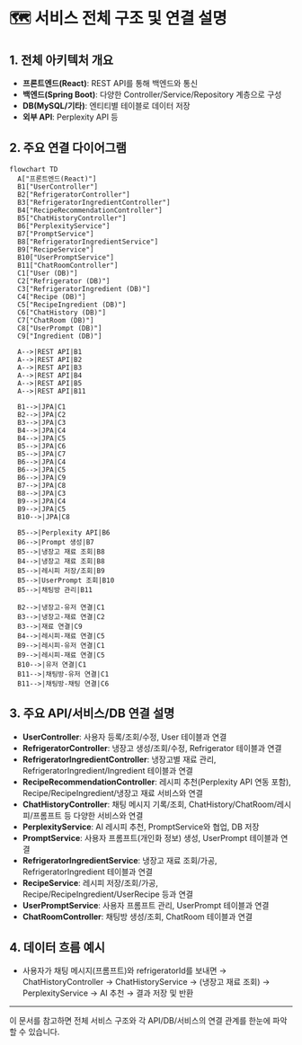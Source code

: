 # 🗺️ 서비스 전체 구조 및 연결 설명

## 1. 전체 아키텍처 개요
- **프론트엔드(React)**: REST API를 통해 백엔드와 통신
- **백엔드(Spring Boot)**: 다양한 Controller/Service/Repository 계층으로 구성
- **DB(MySQL/기타)**: 엔티티별 테이블로 데이터 저장
- **외부 API**: Perplexity API 등

## 2. 주요 연결 다이어그램

```mermaid
flowchart TD
  A["프론트엔드(React)"]
  B1["UserController"]
  B2["RefrigeratorController"]
  B3["RefrigeratorIngredientController"]
  B4["RecipeRecommendationController"]
  B5["ChatHistoryController"]
  B6["PerplexityService"]
  B7["PromptService"]
  B8["RefrigeratorIngredientService"]
  B9["RecipeService"]
  B10["UserPromptService"]
  B11["ChatRoomController"]
  C1["User (DB)"]
  C2["Refrigerator (DB)"]
  C3["RefrigeratorIngredient (DB)"]
  C4["Recipe (DB)"]
  C5["RecipeIngredient (DB)"]
  C6["ChatHistory (DB)"]
  C7["ChatRoom (DB)"]
  C8["UserPrompt (DB)"]
  C9["Ingredient (DB)"]

  A-->|REST API|B1
  A-->|REST API|B2
  A-->|REST API|B3
  A-->|REST API|B4
  A-->|REST API|B5
  A-->|REST API|B11

  B1-->|JPA|C1
  B2-->|JPA|C2
  B3-->|JPA|C3
  B4-->|JPA|C4
  B4-->|JPA|C5
  B5-->|JPA|C6
  B5-->|JPA|C7
  B6-->|JPA|C4
  B6-->|JPA|C5
  B6-->|JPA|C9
  B7-->|JPA|C8
  B8-->|JPA|C3
  B9-->|JPA|C4
  B9-->|JPA|C5
  B10-->|JPA|C8

  B5-->|Perplexity API|B6
  B6-->|Prompt 생성|B7
  B5-->|냉장고 재료 조회|B8
  B4-->|냉장고 재료 조회|B8
  B5-->|레시피 저장/조회|B9
  B5-->|UserPrompt 조회|B10
  B5-->|채팅방 관리|B11

  B2-->|냉장고-유저 연결|C1
  B3-->|냉장고-재료 연결|C2
  B3-->|재료 연결|C9
  B4-->|레시피-재료 연결|C5
  B9-->|레시피-유저 연결|C1
  B9-->|레시피-재료 연결|C5
  B10-->|유저 연결|C1
  B11-->|채팅방-유저 연결|C1
  B11-->|채팅방-채팅 연결|C6
```

## 3. 주요 API/서비스/DB 연결 설명

- **UserController**: 사용자 등록/조회/수정, User 테이블과 연결
- **RefrigeratorController**: 냉장고 생성/조회/수정, Refrigerator 테이블과 연결
- **RefrigeratorIngredientController**: 냉장고별 재료 관리, RefrigeratorIngredient/Ingredient 테이블과 연결
- **RecipeRecommendationController**: 레시피 추천(Perplexity API 연동 포함), Recipe/RecipeIngredient/냉장고 재료 서비스와 연결
- **ChatHistoryController**: 채팅 메시지 기록/조회, ChatHistory/ChatRoom/레시피/프롬프트 등 다양한 서비스와 연결
- **PerplexityService**: AI 레시피 추천, PromptService와 협업, DB 저장
- **PromptService**: 사용자 프롬프트(개인화 정보) 생성, UserPrompt 테이블과 연결
- **RefrigeratorIngredientService**: 냉장고 재료 조회/가공, RefrigeratorIngredient 테이블과 연결
- **RecipeService**: 레시피 저장/조회/가공, Recipe/RecipeIngredient/UserRecipe 등과 연결
- **UserPromptService**: 사용자 프롬프트 관리, UserPrompt 테이블과 연결
- **ChatRoomController**: 채팅방 생성/조회, ChatRoom 테이블과 연결

## 4. 데이터 흐름 예시
- 사용자가 채팅 메시지(프롬프트)와 refrigeratorId를 보내면 → ChatHistoryController → ChatHistoryService → (냉장고 재료 조회) → PerplexityService → AI 추천 → 결과 저장 및 반환

---

이 문서를 참고하면 전체 서비스 구조와 각 API/DB/서비스의 연결 관계를 한눈에 파악할 수 있습니다. 